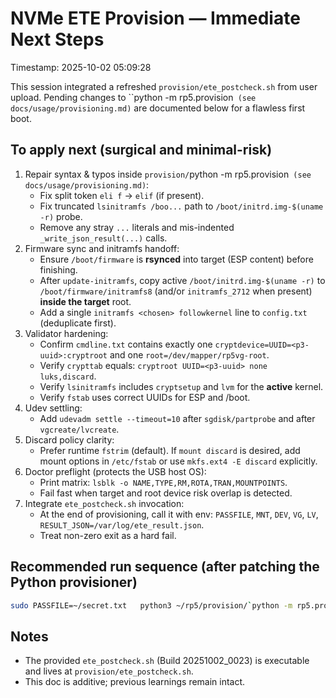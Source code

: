 # NVMe ETE Provision — Immediate Next Steps
Timestamp: 2025-10-02 05:09:28

This session integrated a refreshed `provision/ete_postcheck.sh` from user upload. Pending changes to ``python -m rp5.provision` (see docs/usage/provisioning.md)` are documented below for a flawless first boot.

## To apply next (surgical and minimal-risk)
1. Repair syntax & typos inside `provision/`python -m rp5.provision` (see docs/usage/provisioning.md)`:
   - Fix split token `eli f` → `elif` (if present).
   - Fix truncated `lsinitramfs /boo...` path to `/boot/initrd.img-$(uname -r)` probe.
   - Remove any stray `...` literals and mis-indented `_write_json_result(...)` calls.
2. Firmware sync and initramfs handoff:
   - Ensure `/boot/firmware` is **rsynced** into target (ESP content) before finishing.
   - After `update-initramfs`, copy active `/boot/initrd.img-$(uname -r)` to `/boot/firmware/initramfs8` (and/or `initramfs_2712` when present) **inside the target** root.
   - Add a single `initramfs <chosen> followkernel` line to `config.txt` (deduplicate first).
3. Validator hardening:
   - Confirm `cmdline.txt` contains exactly one `cryptdevice=UUID=<p3-uuid>:cryptroot` and one `root=/dev/mapper/rp5vg-root`.
   - Verify `crypttab` equals: `cryptroot UUID=<p3-uuid> none luks,discard`.
   - Verify `lsinitramfs` includes `cryptsetup` and `lvm` for the **active** kernel.
   - Verify `fstab` uses correct UUIDs for ESP and /boot.
4. Udev settling:
   - Add `udevadm settle --timeout=10` after `sgdisk/partprobe` and after `vgcreate/lvcreate`.
5. Discard policy clarity:
   - Prefer runtime `fstrim` (default). If `mount discard` is desired, add mount options in `/etc/fstab` or use `mkfs.ext4 -E discard` explicitly.
6. Doctor preflight (protects the USB host OS):
   - Print matrix: `lsblk -o NAME,TYPE,RM,ROTA,TRAN,MOUNTPOINTS`.
   - Fail fast when target and root device risk overlap is detected.
7. Integrate `ete_postcheck.sh` invocation:
   - At the end of provisioning, call it with env: `PASSFILE`, `MNT`, `DEV`, `VG`, `LV`, `RESULT_JSON=/var/log/ete_result.json`.
   - Treat non-zero exit as a hard fail.

## Recommended run sequence (after patching the Python provisioner)
```sh
sudo PASSFILE=~/secret.txt   python3 ~/rp5/provision/`python -m rp5.provision` (see docs/usage/provisioning.md) /dev/nvme0n1   `--yes` (full provision) --yes `--do-postcheck`
```

## Notes
- The provided `ete_postcheck.sh` (Build 20251002_0023) is executable and lives at `provision/ete_postcheck.sh`.
- This doc is additive; previous learnings remain intact.
